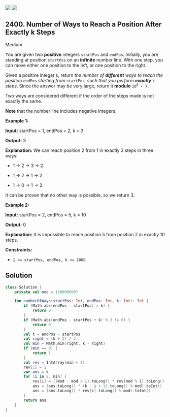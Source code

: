 [![](https://img.shields.io/github/stars/javadev/LeetCode-in-Kotlin?label=Stars&style=flat-square)](https://github.com/javadev/LeetCode-in-Kotlin)
[![](https://img.shields.io/github/forks/javadev/LeetCode-in-Kotlin?label=Fork%20me%20on%20GitHub%20&style=flat-square)](https://github.com/javadev/LeetCode-in-Kotlin/fork)

## 2400\. Number of Ways to Reach a Position After Exactly k Steps

Medium

You are given two **positive** integers `startPos` and `endPos`. Initially, you are standing at position `startPos` on an **infinite** number line. With one step, you can move either one position to the left, or one position to the right.

Given a positive integer `k`, return _the number of **different** ways to reach the position_ `endPos` _starting from_ `startPos`_, such that you perform **exactly**_ `k` _steps_. Since the answer may be very large, return it **modulo** <code>10<sup>9</sup> + 7</code>.

Two ways are considered different if the order of the steps made is not exactly the same.

**Note** that the number line includes negative integers.

**Example 1:**

**Input:** startPos = 1, endPos = 2, k = 3

**Output:** 3

**Explanation:** We can reach position 2 from 1 in exactly 3 steps in three ways:

- 1 -> 2 -> 3 -> 2.

- 1 -> 2 -> 1 -> 2.

- 1 -> 0 -> 1 -> 2.

It can be proven that no other way is possible, so we return 3.

**Example 2:**

**Input:** startPos = 2, endPos = 5, k = 10

**Output:** 0

**Explanation:** It is impossible to reach position 5 from position 2 in exactly 10 steps. 

**Constraints:**

*   `1 <= startPos, endPos, k <= 1000`

## Solution

```kotlin
class Solution {
    private val mod = 1000000007

    fun numberOfWays(startPos: Int, endPos: Int, k: Int): Int {
        if (Math.abs(endPos - startPos) > k) {
            return 0
        }
        if (Math.abs(endPos - startPos + k) % 2 != 0) {
            return 0
        }
        val t = endPos - startPos
        val right = (k + t) / 2
        val min = Math.min(right, k - right)
        if (min == 0) {
            return 1
        }
        val rev = IntArray(min + 1)
        rev[1] = 1
        var ans = k
        for (i in 2..min) {
            rev[i] = ((mod - mod / i).toLong() * rev[mod % i].toLong() % mod).toInt()
            ans = (ans.toLong() * (k - i + 1).toLong() % mod).toInt()
            ans = (ans.toLong() * rev[i].toLong() % mod).toInt()
        }
        return ans
    }
}
```